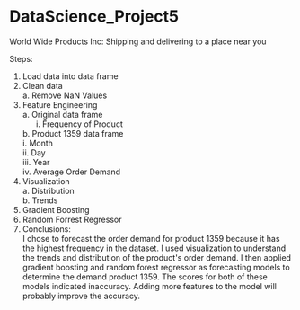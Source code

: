 # DataScience_Project5
World Wide Products Inc: Shipping and delivering to a place near you

Steps:
1.	Load data into data frame <br />
2.	Clean data <br />
a.	Remove NaN Values <br />
3.	Feature Engineering <br />
a.	Original data frame <br />
&nbsp;&nbsp;&nbsp;&nbsp;&nbsp;&nbsp;i.	Frequency of Product <br />
b.	Product 1359 data frame <br />
  i.	Month <br />
  ii.	Day <br />
  iii.	Year <br />
iv.	Average Order Demand <br />
4.	Visualization <br />
a.	Distribution <br />
b.	Trends <br />
5.	Gradient Boosting <br />
6.	Random Forrest Regressor <br />
7.	Conclusions: <br />
I chose to forecast the order demand for product 1359 because it has the highest frequency in the dataset. I used visualization to understand the trends and distribution of the product's order demand. I then applied gradient boosting and random forest regressor as forecasting models to determine the demand product 1359. The scores for both of these models indicated inaccuracy. Adding more features to the model will probably improve the accuracy.

